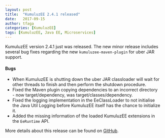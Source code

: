 ```yaml
---
layout: post
title:  "KumuluzEE 2.4.1 released"
date:   2017-09-15
author: tfaga
categories: [KumuluzEE]
tags: [KumuluzEE, Java EE, Microservices]
---
```


KumuluzEE version 2.4.1 just was released. The new minor release includes several bug fixes regarding the new
`kumuluzee-maven-plugin` for uber JAR support.

<!--more-->

#### Bugs

- When KumuluzEE is shutting down the uber JAR classloader will wait for other threads to finish and then perform the shutdown procedure.
- Fixed the Maven plugin copying dependencies to an incorrect directory - now target/dependency, was target/classes/dependency.
- Fixed the logging implementation in the EeClassLoader to not initialise the Java Util Logging before KumuluzEE itself has the chance to initialize it.
- Added the missing information of the loaded KumuluzEE extensions in the `EeRuntime` API.

More details about this release can be found on [GitHub](https://github.com/kumuluz/kumuluzee/releases/tag/v2.4.1).